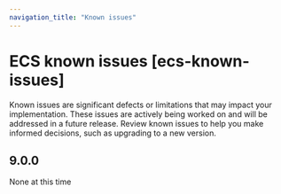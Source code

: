 ```yaml
---
navigation_title: "Known issues"
---
```


# ECS known issues [ecs-known-issues]

Known issues are significant defects or limitations that may impact your implementation.
These issues are actively being worked on and will be addressed in a future release.
Review known issues to help you make informed decisions, such as upgrading to a new version.


## 9.0.0

None at this time
